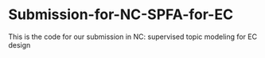 # Submission-for-NC-SPFA-for-EC
This is the code for our submission in NC: supervised topic modeling for EC design
